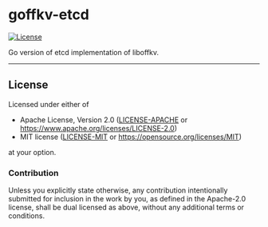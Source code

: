 goffkv-etcd
===========
[![License](https://img.shields.io/badge/license-Apache--2.0%20OR%20MIT-blue.svg)](https://opensource.org/licenses/Apache-2.0)

Go version of etcd implementation of liboffkv.

---

## License

Licensed under either of

- Apache License, Version 2.0 ([LICENSE-APACHE](LICENSE-APACHE) or <https://www.apache.org/licenses/LICENSE-2.0>)
- MIT license ([LICENSE-MIT](LICENSE-MIT) or <https://opensource.org/licenses/MIT>)

at your option.

### Contribution

Unless you explicitly state otherwise, any contribution intentionally submitted
for inclusion in the work by you, as defined in the Apache-2.0 license, shall be
dual licensed as above, without any additional terms or conditions.

